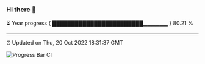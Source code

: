 ### Hi there 👋

⏳ Year progress { ████████████████████████▁▁▁▁▁▁ } 80.21 %

---

⏰ Updated on Thu, 20 Oct 2022 18:31:37 GMT

![Progress Bar CI](https://github.com/liununu/liununu/workflows/Progress%20Bar%20CI/badge.svg)

